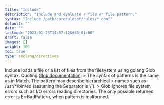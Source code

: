```yaml
---
title: "Include"
description: "Include and evaluate a file or file pattern."
syntax: "Include /path/coreruleset/rules/*.conf"
default: ""
date: ""
lastmod: "2023-01-26T14:57:12&#43;01:00"
draft: false
images: []
weight: 100
toc: true
type: seclang/directives
---
```


Include loads a file or a list of files from the filesystem using golang Glob syntax.
Quoting [Glob documentation](https://pkg.go.dev/path/filepath#Glob):
&gt; The syntax of patterns is the same as in Match. The pattern may describe hierarchical
&gt; names such as /usr/*/bin/ed (assuming the Separator is ‘/’).
&gt; Glob ignores file system errors such as I/O errors reading directories. The only possible returned error is ErrBadPattern, when pattern is malformed.

